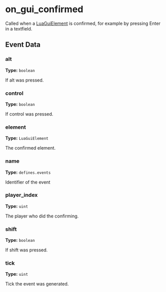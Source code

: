 # on_gui_confirmed

Called when a [LuaGuiElement](runtime:LuaGuiElement) is confirmed, for example by pressing Enter in a textfield.

## Event Data

### alt

**Type:** `boolean`

If alt was pressed.

### control

**Type:** `boolean`

If control was pressed.

### element

**Type:** `LuaGuiElement`

The confirmed element.

### name

**Type:** `defines.events`

Identifier of the event

### player_index

**Type:** `uint`

The player who did the confirming.

### shift

**Type:** `boolean`

If shift was pressed.

### tick

**Type:** `uint`

Tick the event was generated.

